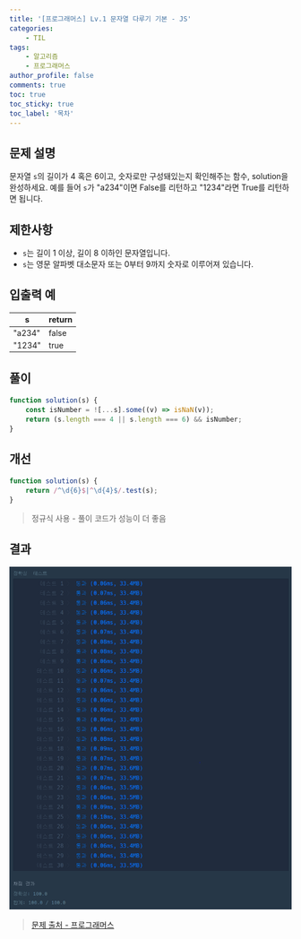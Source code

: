 ```yaml
---
title: '[프로그래머스] Lv.1 문자열 다루기 기본 - JS'
categories:
    - TIL
tags:
    - 알고리즘
    - 프로그래머스
author_profile: false
comments: true
toc: true
toc_sticky: true
toc_label: '목차'
---
```


## 문제 설명

문자열 `s`의 길이가 4 혹은 6이고, 숫자로만 구성돼있는지 확인해주는 함수, solution을 완성하세요. 예를 들어 `s`가 "a234"이면 False를 리턴하고 "1234"라면 True를 리턴하면 됩니다.

## 제한사항

-   `s`는 길이 1 이상, 길이 8 이하인 문자열입니다.
-   `s`는 영문 알파벳 대소문자 또는 0부터 9까지 숫자로 이루어져 있습니다.

## 입출력 예

| s      | return |
| ------ | ------ |
| "a234" | false  |
| "1234" | true   |

## 풀이

```javascript
function solution(s) {
    const isNumber = ![...s].some((v) => isNaN(v));
    return (s.length === 4 || s.length === 6) && isNumber;
}
```

## 개선

```javascript
function solution(s) {
    return /^\d{6}$|^\d{4}$/.test(s);
}
```

> 정규식 사용 - 풀이 코드가 성능이 더 좋음

## 결과

![result](/assets/images/2023/08/23/algorithm-29-result.png)

> [문제 출처 - 프로그래머스](https://school.programmers.co.kr/learn/courses/30/lessons/12918)
